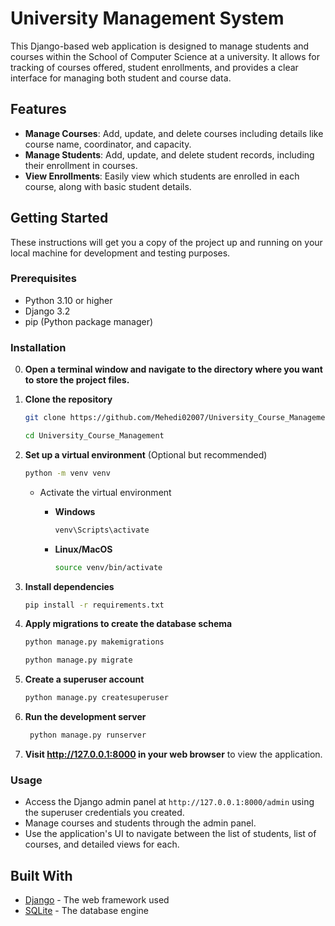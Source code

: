 # University Management System

This Django-based web application is designed to manage students and courses within the School of Computer Science at a university. It allows for tracking of courses offered, student enrollments, and provides a clear interface for managing both student and course data.

## Features

- **Manage Courses**: Add, update, and delete courses including details like course name, coordinator, and capacity.
- **Manage Students**: Add, update, and delete student records, including their enrollment in courses.
- **View Enrollments**: Easily view which students are enrolled in each course, along with basic student details.

## Getting Started

These instructions will get you a copy of the project up and running on your local machine for development and testing purposes.

### Prerequisites

- Python 3.10 or higher
- Django 3.2
- pip (Python package manager)

### Installation

0. **Open a terminal window and navigate to the directory where you want to store the project files.**

1. **Clone the repository**

   ```bash
   git clone https://github.com/Mehedi02007/University_Course_Management-main.git
   ```

   ```bash
   cd University_Course_Management
   ```

2. **Set up a virtual environment** (Optional but recommended)

   ```bash
   python -m venv venv
   ```

   - Activate the virtual environment

     - **Windows**

       ```bash
       venv\Scripts\activate
       ```

     - **Linux/MacOS**

       ```bash
       source venv/bin/activate
       ```

3. **Install dependencies**

   ```bash
   pip install -r requirements.txt
   ```

4. **Apply migrations to create the database schema**

   ```bash
   python manage.py makemigrations
   ```

   ```bash
   python manage.py migrate
   ```

5. **Create a superuser account**

   ```bash
   python manage.py createsuperuser
   ```

6. **Run the development server**

   ```bash
    python manage.py runserver
   ```

7. **Visit http://127.0.0.1:8000 in your web browser** to view the application.

### Usage

- Access the Django admin panel at `http://127.0.0.1:8000/admin` using the superuser credentials you created.
- Manage courses and students through the admin panel.
- Use the application's UI to navigate between the list of students, list of courses, and detailed views for each.

## Built With

- [Django](https://www.djangoproject.com/) - The web framework used
- [SQLite](https://www.sqlite.org/index.html) - The database engine
